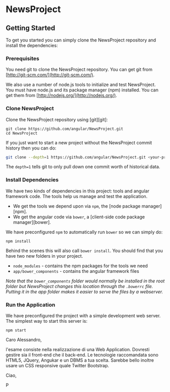 # NewsProject


## Getting Started

To get you started you can simply clone the NewsProject repository and install the dependencies:

### Prerequisites

You need git to clone the NewsProject repository. You can get git from
[http://git-scm.com/](http://git-scm.com/).

We also use a number of node.js tools to initialize and test NewsProject. You must have node.js and
its package manager (npm) installed.  You can get them from [http://nodejs.org/](http://nodejs.org/).

### Clone NewsProject

Clone the NewsProject repository using [git][git]:

```
git clone https://github.com/angular/NewsProject.git
cd NewsProject
```

If you just want to start a new project without the NewsProject commit history then you can do:

```bash
git clone --depth=1 https://github.com/angular/NewsProject.git <your-project-name>
```

The `depth=1` tells git to only pull down one commit worth of historical data.

### Install Dependencies

We have two kinds of dependencies in this project: tools and angular framework code.  The tools help
us manage and test the application.

* We get the tools we depend upon via `npm`, the [node package manager][npm].
* We get the angular code via `bower`, a [client-side code package manager][bower].

We have preconfigured `npm` to automatically run `bower` so we can simply do:

```
npm install
```

Behind the scenes this will also call `bower install`.  You should find that you have two new
folders in your project.

* `node_modules` - contains the npm packages for the tools we need
* `app/bower_components` - contains the angular framework files

*Note that the `bower_components` folder would normally be installed in the root folder but
NewsProject changes this location through the `.bowerrc` file.  Putting it in the app folder makes
it easier to serve the files by a webserver.*

### Run the Application

We have preconfigured the project with a simple development web server.  The simplest way to start
this server is:

```
npm start
```



Caro Alessandro,

l'esame consiste nella realizzazione di una Web Application. Dovresti gestire sia il front-end che il back-end. Le tecnologie raccomandata sono HTML5, JQuery, Angukar e un DBMS a tua scelta. Sarebbe bello inoltre usare un CSS responsive quale Twitter Bootstrap.

Ciao,

P
